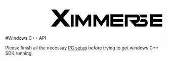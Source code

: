 <div align=right><img src="Tools/imgs/xim.png" ></div>
#Windows C++ API

Please finish all the necessay [PC setup](https://github.com/Ximmerse/SDK/tree/master/Tools/PCSetupTools) before trying to get windows C++ SDK running.
